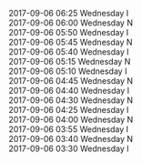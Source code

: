 2017-09-06 06:25 Wednesday  I  
2017-09-06 06:00 Wednesday  N  
2017-09-06 05:50 Wednesday  I  
2017-09-06 05:45 Wednesday  N  
2017-09-06 05:40 Wednesday  I  
2017-09-06 05:15 Wednesday  N  
2017-09-06 05:10 Wednesday  I  
2017-09-06 04:45 Wednesday  N  
2017-09-06 04:40 Wednesday  I  
2017-09-06 04:30 Wednesday  N  
2017-09-06 04:25 Wednesday  I  
2017-09-06 04:00 Wednesday  N  
2017-09-06 03:55 Wednesday  I  
2017-09-06 03:40 Wednesday  N  
2017-09-06 03:30 Wednesday  I  
